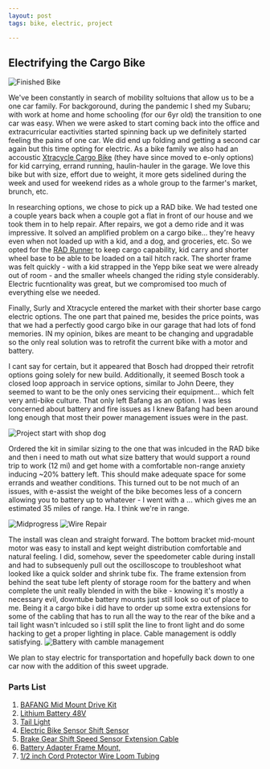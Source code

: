 ```yaml
---
layout: post
tags: bike, electric, project

---
```

## Electrifying the Cargo Bike

![Finished Bike](https://michaelmassie.com/assets/img/bike05.JPG)


We've been constantly in search of mobility soltuions that allow us to be a one car family. For backgoround, during the pandemic I shed my Subaru; with work at home and home schooling (for our 6yr old) the transition to one car was easy. When we were asked to start coming back into the office and extracurricular eactivities started spinning back up we definitely started feeling the pains of one car. We did end up folding and getting a second car again but this time opting for electric. As a bike family we also had an accoustic [Xtracycle Cargo Bike](https://www.xtracycle.com/) (they have since moved to e-only options) for kid carrying, errand running, haulin-hauler in the garage. We love this bike but with size, effort due to weight, it more gets sidelined during the week and used for weekend rides as a whole group to the farmer's market, brunch, etc.

In researching options, we chose to pick up a RAD bike. We had tested one a couple years back when a couple got a flat in front of our house and we took them in to help repair. After repairs, we got a demo ride and it was impressive. It solved an amplified problem on a cargo bike... they're heavy even when not loaded up with a kid, and a dog, and groceries, etc. So we opted for the [RAD Runner](https://www.radpowerbikes.com/collections/electric-cargo-utility-bikes/products/radrunner-electric-utility-bike) to keep cargo capability, kid carry and shorter wheel base to be able to be loaded on a tail hitch rack. The shorter frame was felt quickly - with a kid strapped in the Yepp bike seat we were already out of room -  and the smaller wheels changed the riding style considerably. Electric fucntionality was great, but we compromised too much of everything else we needed.

Finally, Surly and Xtracycle entered the market with their shorter base cargo electric options. The one part that pained me, besides the price points, was that we had a perfectly good cargo bike in our garage that had lots of fond memories. IN my opinion, bikes are meant to be changing and upgradable so the only real solution was to retrofit the current bike with a motor and battery.

I cant say for certain, but it appeared that Bosch had dropped their retrofit options going solely for new build. Additionally, it seemed Bosch took a closed loop approach in service options, similar to John Deere, they seemed to want to be the only ones servicing their equipment... which felt very anti-bike culture. That only left Bafang as an option. I was less concerned about battery and fire issues as I knew Bafang had been around long enough that most their power management issues were in the past.

![Project start with shop dog](https://michaelmassie.com/assets/img/bike01.JPG)

Ordered the kit in similar sizing to the one that was inlcuded in the RAD bike and then i need to math out what size battery that would support a round trip to work (12 mi) and get home with a comfortable non-range anxiety inducing ~20% battery left. This should make adequate space for some errands and weather conditions. This turned out to be not much of an issues, with e-assist the weight of the bike becomes less of a concern allowing you to battery up to whatever - I went with a ... which gives me an estimated 35 miles of range. Ha. I think we're in range.

![Midprogress](https://michaelmassie.com/assets/img/bike02.JPG)
![Wire Repair](https://michaelmassie.com/assets/img/bike03.JPG)


The install was clean and straight forward. The bottom bracket mid-mount motor was easy to install and kept weight distribution comfortable and natural feeling. I did, somehow, sever the speedometer cable during install and had to subsequenly pull out the oscilloscope to troubleshoot what looked like a quick solder and shrink tube fix. The frame extension from behind the seat tube left plenty of storage room for the battery and when complete the unit really blended in with the bike - knowing it's mostly a necessary evil, downtube battery mounts just still look so out of place to me. Being it a cargo bike i did have to order up some extra extensions for some of the cabling that has to run all the way to the rear of the bike and a tail light wasn't inlcuded so i still split the line to front light and do some hacking to get a proper lighting in place. Cable management is oddly satisfying.
![Battery with camble management](https://michaelmassie.com/assets/img/bike04.JPG)

We plan to stay electric for transportation and hopefully back down to one car now with the addition of this sweet upgrade.

### Parts List
1. [BAFANG Mid Mount Drive Kit](https://www.amazon.com/gp/product/B07Y4RMDDD/ref=ppx_yo_dt_b_asin_title_o08_s00?ie=UTF8&psc=1)
2. [Lithium Battery 48V](https://www.amazon.com/gp/product/B09MK81GMK/ref=ppx_yo_dt_b_asin_title_o00_s00?ie=UTF8&psc=1)
3. [Tail Light](https://www.amazon.com/gp/product/B09BCZX59P/ref=ppx_yo_dt_b_asin_title_o05_s01?ie=UTF8&psc=1)
4. [Electric Bike Sensor Shift Sensor](https://www.amazon.com/gp/product/B09GXVWF5X/ref=ppx_yo_dt_b_asin_title_o01_s00?ie=UTF8&psc=1)
5. [Brake Gear Shift Speed Sensor Extension Cable](https://www.amazon.com/gp/product/B0998XY4X6/ref=ppx_yo_dt_b_asin_title_o09_s00?ie=UTF8&psc=1)
6. [Battery Adapter Frame Mount,](https://www.amazon.com/gp/product/B094QV6SF6/ref=ppx_yo_dt_b_asin_title_o04_s00?ie=UTF8&psc=1)
7. [1/2 inch Cord Protector Wire Loom Tubing](https://www.amazon.com/gp/product/B07FW3GTXB/ref=ppx_yo_dt_b_asin_title_o04_s00?ie=UTF8&psc=1)